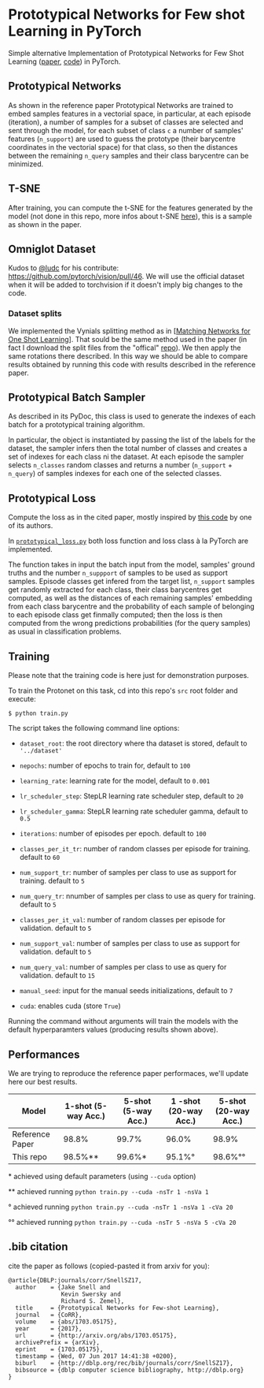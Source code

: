 # Prototypical Networks for Few shot Learning in PyTorch
Simple alternative Implementation of Prototypical Networks for Few Shot Learning ([paper](https://arxiv.org/abs/1703.05175), [code](https://github.com/jakesnell/prototypical-networks)) in PyTorch.

## Prototypical Networks

As shown in the reference paper Prototypical Networks are trained to embed samples features in a vectorial space, in particular, at each episode (iteration), a number of samples for a subset of classes are selected and sent through the model, for each subset of class `c` a number of samples' features (`n_support`) are used to guess the prototype (their barycentre coordinates in the vectorial space) for that class, so then the distances between the remaining `n_query` samples and their class barycentre can be minimized.


## T-SNE 

After training, you can compute the t-SNE for the features generated by the model (not done in this repo, more infos about t-SNE [here](https://lvdmaaten.github.io/tsne/)), this is a sample as shown in the paper.


## Omniglot Dataset

Kudos to [@ludc](https://github.com/ludc) for his contribute: https://github.com/pytorch/vision/pull/46.
We will use the official dataset when it will be added to torchvision if it doesn't imply big changes to the code.

### Dataset splits

We implemented the Vynials splitting method as in [[Matching Networks for One Shot Learning](https://papers.nips.cc/paper/6385-matching-networks-for-one-shot-learning)]. That sould be the same method used in the paper (in fact I download the split files from the "offical" [repo](https://github.com/jakesnell/prototypical-networks/tree/master/data/omniglot/splits/vinyals)). We then apply the same rotations there described. In this way we should be able to compare results obtained by running this code with results described in the reference paper.

## Prototypical Batch Sampler

As described in its PyDoc, this class is used to generate the indexes of each batch for a prototypical training algorithm.

In particular, the object is instantiated by passing the list of the labels for the dataset, the sampler infers then the total number of classes and creates a set of indexes for each class ni the dataset. At each episode the sampler selects `n_classes` random classes and returns a number (`n_support` + `n_query`) of samples indexes for each one of the selected classes.

## Prototypical Loss

Compute the loss as in the cited paper, mostly inspired by [this code](https://github.com/jakesnell/prototypical-networks/blob/master/protonets/models/few_shot.py) by one of its authors.

In [`prototypical_loss.py`](src/prototypical_loss.py) both loss function and loss class à la PyTorch are implemented. 

The function takes in input the batch input from the model, samples' ground truths and the number `n_suppport` of samples to be used as support samples. Episode classes get infered from the target list, `n_support` samples get randomly extracted for each class, their class barycentres get computed, as well as the distances of each remaining samples' embedding from each class barycentre and the probability of each sample of belonging to each episode class get finmally computed; then the loss is then computed from the wrong predictions probabilities (for the query samples) as usual in classification problems.

## Training

Please note that the training code is here just for demonstration purposes. 

To train the Protonet on this task, cd into this repo's `src` root folder and execute:

    $ python train.py


The script takes the following command line options:

- `dataset_root`: the root directory where tha dataset is stored, default to `'../dataset'`

- `nepochs`: number of epochs to train for, default to `100`

- `learning_rate`: learning rate for the model, default to `0.001`

- `lr_scheduler_step`: StepLR learning rate scheduler step, default to `20`

- `lr_scheduler_gamma`: StepLR learning rate scheduler gamma, default to `0.5`

- `iterations`: number of episodes per epoch. default to `100`

- `classes_per_it_tr`: number of random classes per episode for training. default to `60`

- `num_support_tr`: number of samples per class to use as support for training. default to `5`

- `num_query_tr`: nnumber of samples per class to use as query for training. default to `5`

- `classes_per_it_val`: number of random classes per episode for validation. default to `5`

- `num_support_val`: number of samples per class to use as support for validation. default to `5`

- `num_query_val`: number of samples per class to use as query for validation. default to `15`

- `manual_seed`: input for the manual seeds initializations, default to `7`

- `cuda`: enables cuda (store `True`)

Running the command without arguments will train the models with the default hyperparamters values (producing results shown above).


## Performances

We are trying to reproduce the reference paper performaces, we'll update here our best results. 

| Model | 1-shot (5-way Acc.) | 5-shot (5-way Acc.) | 1 -shot (20-way Acc.) | 5-shot (20-way Acc.)|
| --- | --- | --- | --- | --- |
| Reference Paper | 98.8% | 99.7% | 96.0% | 98.9%|
| This repo | 98.5%** | 99.6%* | 95.1%° | 98.6%°°|

\* achieved using default parameters (using `--cuda` option)

\*\* achieved running `python train.py --cuda -nsTr 1 -nsVa 1`

° achieved running `python train.py --cuda -nsTr 1 -nsVa 1 -cVa 20`

°° achieved running `python train.py --cuda -nsTr 5 -nsVa 5 -cVa 20`


## .bib citation
cite the paper as follows (copied-pasted it from arxiv for you):

    @article{DBLP:journals/corr/SnellSZ17,
      author    = {Jake Snell and
                   Kevin Swersky and
                   Richard S. Zemel},
      title     = {Prototypical Networks for Few-shot Learning},
      journal   = {CoRR},
      volume    = {abs/1703.05175},
      year      = {2017},
      url       = {http://arxiv.org/abs/1703.05175},
      archivePrefix = {arXiv},
      eprint    = {1703.05175},
      timestamp = {Wed, 07 Jun 2017 14:41:38 +0200},
      biburl    = {http://dblp.org/rec/bib/journals/corr/SnellSZ17},
      bibsource = {dblp computer science bibliography, http://dblp.org}
    }

